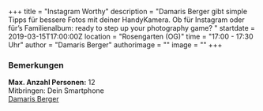+++
title = "Instagram Worthy"
description = "Damaris Berger gibt simple Tipps für bessere Fotos mit deiner HandyKamera. Ob für Instagram oder für’s Familienalbum: ready to step up your photography game? "
startdate = 2019-03-15T17:00:00Z
location = "Rosengarten (OG)"
time = "17:00 - 17:30 Uhr"
author = "Damaris Berger"
authorimage = ""
image = ""
+++

### Bemerkungen
**Max. Anzahl Personen:** 12    
Mitbringen: Dein Smartphone    
[Damaris Berger](https://www.instagram.com/dmrsbrgr/)

